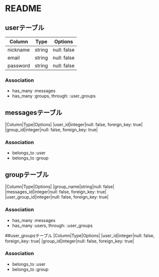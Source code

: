 # README

## userテーブル
|Column|Type|Options|
|------|----|-------|
|nickname|string|null: false|
|email|string|null: false|
|password|string|null: false|

### Association
- has_many :messages
- has_many :groups, through: :user_groups


## messagesテーブル
|Column|Type|Options|
|user_id|integer|null: false, foreign_key: true|
|group_id|integer|null: false, foreign_key: true|

### Association
- belongs_to :user
- belongs_to :group


## groupテーブル
|Column|Type|Options|
|group_name|string|null: false|
|messages_id|integer|null: false, foreign_key: true|
|user_group_id|integer|null: false, foreign_key: true|

### Association
- has_many :messages
- has_many :users, through: :user_groups


##user_groupsテーブル
|Column|Type|Options|
|user_id|integer|null: false, foreign_key: true|
|group_id|integer|null: false, foreign_key: true|

### Association
- belongs_to :user
- belongs_to :group
